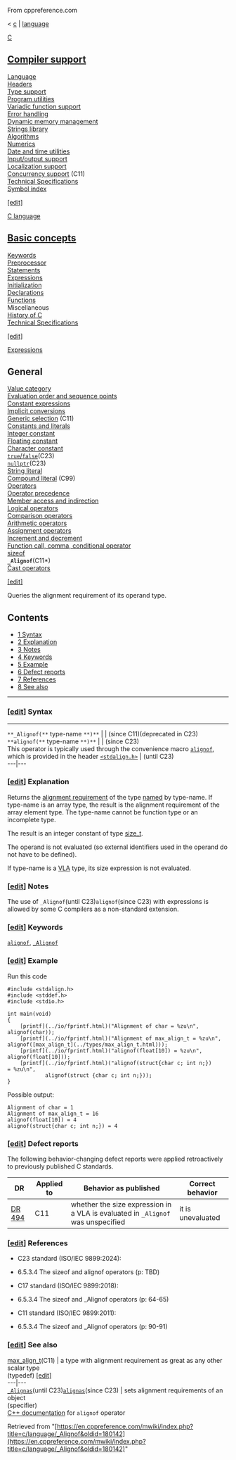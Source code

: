 From cppreference.com

< [c](../../c.html "c")‎ | [language](../language.html "c/language")

[ C](../../c.html "c")

[Compiler support](../compiler_support.html "c/compiler support")  
---  
[Language](../language.html "c/language")  
[Headers](../header.html "c/header")  
[Type support](../types.html "c/types")  
[Program utilities](../program.html "c/program")  
[Variadic function support](../variadic.html "c/variadic")  
[Error handling](../error.html "c/error")  
[Dynamic memory management](../memory.html "c/memory")  
[Strings library](../string.html "c/string")  
[Algorithms](../algorithm.html "c/algorithm")  
[Numerics](../numeric.html "c/numeric")  
[Date and time utilities](../chrono.html "c/chrono")  
[Input/output support](../io.html "c/io")  
[Localization support](../locale.html "c/locale")  
[Concurrency support](../thread.html "c/thread") (C11)  
[Technical Specifications](../experimental.html "c/experimental")  
[Symbol index](../index.html "c/symbol index")  
  
[[edit]](https://en.cppreference.com/mwiki/index.php?title=Template:c/navbar_content&action=edit)

[ C language](../language.html "c/language")

[Basic concepts](basic_concepts.html "c/language/basic concepts")  
---  
[ Keywords](../keyword.html "c/keyword")  
[ Preprocessor](../preprocessor.html "c/preprocessor")  
[ Statements](statements.html "c/language/statements")  
[ Expressions](operators.html "c/language/expressions")  
[ Initialization](initialization.html "c/language/initialization")  
[ Declarations](declarations.html "c/language/declarations")  
[ Functions](functions.html "c/language/functions")  
Miscellaneous  
[ History of C](history.html "c/language/history")  
[Technical Specifications](../experimental.html "c/experimental")  
  
[[edit]](https://en.cppreference.com/mwiki/index.php?title=Template:c/language/navbar_content&action=edit)

[ Expressions](operators.html "c/language/expressions")

General  
---  
[Value category](value_category.html "c/language/value category")  
[Evaluation order and sequence points](eval_order.html "c/language/eval order")  
[Constant expressions](constant_expression.html "c/language/constant expression")  
[Implicit conversions](conversion.html "c/language/conversion")  
[Generic selection](generic.html "c/language/generic") (C11)  
[Constants and literals](operators.html#Constants_and_literals "c/language/expressions")  
[Integer constant](integer_constant.html "c/language/integer constant")  
[Floating constant](floating_constant.html "c/language/floating constant")  
[Character constant](character_constant.html "c/language/character constant")  
[`true`/`false`](bool_constant.html "c/language/bool constant")(C23)  
[`nullptr`](nullptr.html "c/language/nullptr")(C23)  
[String literal](string_literal.html "c/language/string literal")  
[Compound literal](compound_literal.html "c/language/compound literal") (C99)  
[Operators](operators.html#Operators "c/language/expressions")  
[Operator precedence](operator_precedence.html "c/language/operator precedence")  
[Member access and indirection](operator_member_access.html "c/language/operator member access")  
[Logical operators](operator_logical.html "c/language/operator logical")  
[Comparison operators](operator_comparison.html "c/language/operator comparison")  
[Arithmetic operators](operator_arithmetic.html "c/language/operator arithmetic")  
[Assignment operators](operator_assignment.html "c/language/operator assignment")  
[Increment and decrement](operator_incdec.html "c/language/operator incdec")  
[Function call, comma, conditional operator](operator_other.html "c/language/operator other")  
[sizeof](sizeof.html "c/language/sizeof")  
**`_Alignof`**(C11*)  
[Cast operators](cast.html "c/language/cast")  
  
[[edit]](https://en.cppreference.com/mwiki/index.php?title=Template:c/language/expressions/navbar_content&action=edit)

Queries the alignment requirement of its operand type. 

## Contents

  * [1 Syntax](alignof.html#Syntax)
  * [2 Explanation](alignof.html#Explanation)
  * [3 Notes](alignof.html#Notes)
  * [4 Keywords](alignof.html#Keywords)
  * [5 Example](alignof.html#Example)
  * [6 Defect reports](alignof.html#Defect_reports)
  * [7 References](alignof.html#References)
  * [8 See also](alignof.html#See_also)

  
---  
  
### [[edit](https://en.cppreference.com/mwiki/index.php?title=c/language/_Alignof&action=edit&section=1 "Edit section: Syntax")] Syntax  
  
---  
`**_Alignof(**` type-name `**)**` |  |  (since C11)(deprecated in C23)  
`**alignof(**` type-name `**)**` |  |  (since C23)  
This operator is typically used through the convenience macro [`alignof`](../types.html "c/types"), which is provided in the header [`<stdalign.h>`](../header/stdalign.html "c/header/stdalign") | (until C23)  
---|---  
  
### [[edit](https://en.cppreference.com/mwiki/index.php?title=c/language/_Alignof&action=edit&section=2 "Edit section: Explanation")] Explanation

Returns the [alignment requirement](object.html#Alignment "c/language/object") of the type [named](compatible_type.html#Type_names "c/language/type") by type-name. If type-name is an array type, the result is the alignment requirement of the array element type. The type-name cannot be function type or an incomplete type. 

The result is an integer constant of type [size_t](../types/size_t.html "c/types/size t"). 

The operand is not evaluated (so external identifiers used in the operand do not have to be defined). 

If type-name is a [VLA](array.html "c/language/array") type, its size expression is not evaluated. 

### [[edit](https://en.cppreference.com/mwiki/index.php?title=c/language/_Alignof&action=edit&section=3 "Edit section: Notes")] Notes

The use of `_Alignof`(until C23)`alignof`(since C23) with expressions is allowed by some C compilers as a non-standard extension. 

### [[edit](https://en.cppreference.com/mwiki/index.php?title=c/language/_Alignof&action=edit&section=4 "Edit section: Keywords")] Keywords

[`alignof`](../keyword/alignof.html "c/keyword/alignof"), [`_Alignof`](../keyword/_Alignof.html "c/keyword/ Alignof")

### [[edit](https://en.cppreference.com/mwiki/index.php?title=c/language/_Alignof&action=edit&section=5 "Edit section: Example")] Example

Run this code
    
    
    #include <stdalign.h>
    #include <stddef.h>
    #include <stdio.h>
     
    int main(void)
    {
        [printf](../io/fprintf.html)("Alignment of char = %zu\n", alignof(char));
        [printf](../io/fprintf.html)("Alignment of max_align_t = %zu\n", alignof([max_align_t](../types/max_align_t.html)));
        [printf](../io/fprintf.html)("alignof(float[10]) = %zu\n", alignof(float[10]));
        [printf](../io/fprintf.html)("alignof(struct{char c; int n;}) = %zu\n",
                alignof(struct {char c; int n;}));
    }

Possible output: 
    
    
    Alignment of char = 1
    Alignment of max_align_t = 16
    alignof(float[10]) = 4
    alignof(struct{char c; int n;}) = 4

### [[edit](https://en.cppreference.com/mwiki/index.php?title=c/language/_Alignof&action=edit&section=6 "Edit section: Defect reports")] Defect reports

The following behavior-changing defect reports were applied retroactively to previously published C standards. 

DR  | Applied to  | Behavior as published  | Correct behavior   
---|---|---|---  
[DR 494](https://www.open-std.org/jtc1/sc22/wg14/www/docs/n2396.htm#dr_494) | C11  | whether the size expression in a VLA is evaluated in `_Alignof` was unspecified  | it is unevaluated   
  
### [[edit](https://en.cppreference.com/mwiki/index.php?title=c/language/_Alignof&action=edit&section=7 "Edit section: References")] References

  * C23 standard (ISO/IEC 9899:2024): 



    

  * 6.5.3.4 The sizeof and alignof operators (p: TBD) 



  * C17 standard (ISO/IEC 9899:2018): 



    

  * 6.5.3.4 The sizeof and _Alignof operators (p: 64-65) 



  * C11 standard (ISO/IEC 9899:2011): 



    

  * 6.5.3.4 The sizeof and _Alignof operators (p: 90-91) 



### [[edit](https://en.cppreference.com/mwiki/index.php?title=c/language/_Alignof&action=edit&section=8 "Edit section: See also")] See also

[ max_align_t](../types/max_align_t.html "c/types/max align t")(C11) |  a type with alignment requirement as great as any other scalar type   
(typedef) [[edit]](https://en.cppreference.com/mwiki/index.php?title=Template:c/types/dsc_max_align_t&action=edit)  
---|---  
[`_Alignas`](alignas.html "c/language/ Alignas")(until C23)[`alignas`](alignas.html "c/language/ Alignas")(since C23) |  sets alignment requirements of an object  
(specifier)  
[C++ documentation](../../cpp/language/alignof.html "cpp/language/alignof") for `alignof` operator  
  
Retrieved from "[https://en.cppreference.com/mwiki/index.php?title=c/language/_Alignof&oldid=180142](https://en.cppreference.com/mwiki/index.php?title=c/language/_Alignof&oldid=180142)" 
